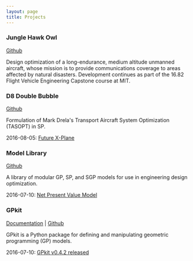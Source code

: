 ```yaml
---
layout: page
title: Projects
---
```


### Jungle Hawk Owl
[Github](https://www.github.com/hoburg/jho)

Design optimization of a long-endurance, medium altitude unmanned aircraft, whose mission is to provide communications coverage to areas affected by natural disasters. Development continues as part of the 16.82 Flight Vehicle Engineering Capstone course at MIT. 

### D8 Double Bubble
[Github](https://github.com/hoburg/gpkit-models/tree/aircraft_mission_class)

Formulation of Mark Drela's Transport Aircraft System Optimization (TASOPT) in SP.

<div class="news">
<p>
  2016-08-05:
  <a href="posts/2016/nasa-d8-green-aviation">Future X-Plane</a>
</p>
</div>

### Model Library
[Github](https://www.github.com/hoburg/gpkit-models)

A library of modular GP, SP, and SGP models for use in engineering design optimization.

<div class="news">
<p>
  2016-07-10:
  <a href="posts/2016/NPV">Net Present Value Model</a>
</p>
</div>


### GPkit
[Documentation](https://gpkit.rtfd.org) | [Github](https://www.github.com/hoburg/gpkit)

GPkit is a Python package for defining and manipulating geometric programming (GP) models.

<div class="news">
<p>
  2016-07-10:
  <a href="posts/2016/GPkit-Release">GPkit v0.4.2 released</a>
</p>
</div>
